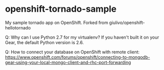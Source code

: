 openshift-tornado-sample
======================

My sample tornado app on OpenShift. Forked from giulivo/openshift-hellotornado

Q: Why can I use Python 2.7 for my virtualenv?
If you haven't built it on your Gear, the default Python version is 2.6.

Q: How to connect your database on OpenShift with remote client:
https://www.openshift.com/forums/openshift/connecting-to-mongodb-gear-using-your-local-mongo-client-and-rhc-port-forwarding

